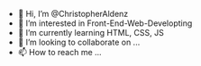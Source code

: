 - 👋 Hi, I’m @ChristopherAldenz
- 👀 I’m interested in Front-End-Web-Developting
- 🌱 I’m currently learning HTML, CSS, JS
- 💞️ I’m looking to collaborate on ...
- 📫 How to reach me ...

<!---
ChristopherAldenz/ChristopherAldenz is a ✨ special ✨ repository because its `README.md` (this file) appears on your GitHub profile.
You can click the Preview link to take a look at your changes.
--->
